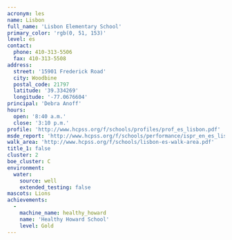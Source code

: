 ```yaml
---
acronym: les
name: Lisbon
full_name: 'Lisbon Elementary School'
primary_color: 'rgb(0, 51, 153)'
level: es
contact:
  phone: 410-313-5506
  fax: 410-313-5508
address:
  street: '15901 Frederick Road'
  city: Woodbine
  postal_code: 21797
  latitude: '39.334269'
  longitude: '-77.0676604'
principal: 'Debra Anoff'
hours:
  open: '8:40 a.m.'
  close: '3:10 p.m.'
profile: 'http://www.hcpss.org/f/schools/profiles/prof_es_lisbon.pdf'
msde_report: 'http://www.hcpss.org/f/schools/performance/ispr_en_es_lisbon.pdf'
walk_area: 'http://www.hcpss.org/f/schools/lisbon-es-walk-area.pdf'
title_1: false
cluster: 2
boe_cluster: C
environment:
  water:
    source: well
    extended_testing: false
mascots: Lions
achievements:
  -
    machine_name: healthy_howard
    name: 'Healthy Howard School'
    level: Gold
---
```

